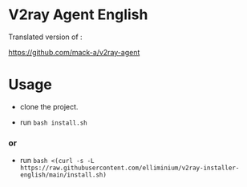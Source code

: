
  

# V2ray Agent English

  

Translated version of :

https://github.com/mack-a/v2ray-agent
  
  

# Usage

  

- clone the project.

- run `bash install.sh`

### or

- run `bash <(curl -s -L https://raw.githubusercontent.com/elliminium/v2ray-installer-english/main/install.sh)`


